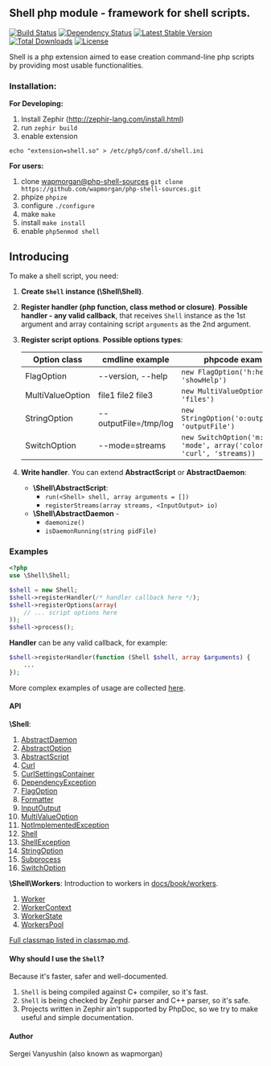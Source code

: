 Shell php module - framework for shell scripts.
---
[![Build Status](https://travis-ci.org/wapmorgan/php-shell.svg)](http://travis-ci.org/wapmorgan/php-shell)
[![Dependency Status](https://www.versioneye.com/package/wapmorgan:php-shell/badge.png)](https://www.versioneye.com/package/wapmorgan:php-shell)
[![Latest Stable Version](https://poser.pugx.org/wapmorgan/php-shell/v/stable.png)](https://packagist.org/packages/wapmorgan/php-shell)
[![Total Downloads](https://poser.pugx.org/wapmorgan/php-shell/downloads.png)](https://packagist.org/packages/wapmorgan/php-shell)
[![License](https://poser.pugx.org/wapmorgan/php-shell/license.svg)](https://packagist.org/packages/wapmorgan/php-shell)

Shell is a php extension aimed to ease creation command-line php scripts by providing most usable functionalities.

### Installation:

**For Developing:**

1. Install Zephir (http://zephir-lang.com/install.html)
2. run `zephir build`
3. enable extension
```
echo "extension=shell.so" > /etc/php5/conf.d/shell.ini
```

**For users:**

1. clone [wapmorgan@php-shell-sources](https://github.com/wapmorgan/php-shell-sources/)
`git clone https://github.com/wapmorgan/php-shell-sources.git`
2. phpize
	`phpize`
3. configure
	`./configure`
3. make
	`make`
4. install
	`make install`
5. enable
	`php5enmod shell`

## Introducing
To make a shell script, you need:

1. **Create `Shell` instance (\Shell\Shell)**.
2. **Register handler (php function, class method or closure)**. **Possible handler - any valid callback**, that receives `Shell` instance as the 1st argument and array containing script `arguments` as the 2nd argument.
3. **Register script options**. **Possible options types**:

	|   Option class   |    cmdline example    |                             phpcode example                             |
	|------------------|-----------------------|-------------------------------------------------------------------------|
	| FlagOption       | --version, --help     | `new FlagOption('h:help', 'showHelp')`                                  |
	| MultiValueOption | file1 file2 file3     | `new MultiValueOption(null, 'files')`                                   |
	| StringOption     | --outputFile=/tmp/log | `new StringOption('o:outputFile', 'outputFile')`                        |
	| SwitchOption     | --mode=streams        | `new SwitchOption('m:mode', 'mode', array('colors', 'curl', 'streams))` |

4. **Write handler**. You can extend **AbstractScript** or **AbstractDaemon**:

	* **\Shell\AbstractScript**:
		- `run(<Shell> shell, array arguments = [])`
		- `registerStreams(array streams, <InputOutput> io)`
	* **\Shell\AbstractDaemon** -
		- `daemonize()`
		- `isDaemonRunning(string pidFile)`

### Examples
```php
<?php
use \Shell\Shell;

$shell = new Shell;
$shell->registerHandler(/* handler callback here */);
$shell->registerOptions(array(
	// ... script options here
));
$shell->process();
```

**Handler** can be any valid callback, for example:
```php
$shell->registerHandler(function (Shell $shell, array $arguments) {
	...
});
```

More complex examples of usage are collected [here](https://github.com/wapmorgan/shell-scripts).

#### API
**\\Shell**:

1. [AbstractDaemon](docs/api/AbstractDaemon.md)
2. [AbstractOption](docs/api/AbstractOption.md)
3. [AbstractScript](docs/api/AbstractScript.md)
4. [Curl](docs/api/Curl.md)
5. [CurlSettingsContainer](docs/api/CurlSettingsContainer.md)
6. [DependencyException](docs/api/DependencyException.md)
7. [FlagOption](docs/api/FlagOption.md)
8. [Formatter](docs/api/Formatter.md)
8. [InputOutput](docs/api/InputOutput.md)
9. [MultiValueOption](docs/api/MultiValueOption.md)
10. [NotImplementedException](docs/api/NotImplementedException.md)
11. [Shell](docs/api/Shell.md)
12. [ShellException](docs/api/ShellException.md)
13. [StringOption](docs/api/StringOption.md)
14. [Subprocess](docs/api/Subprocess.md)
15. [SwitchOption](docs/api/SwitchOption.md)

**\\Shell\\Workers**:
Introduction to workers in [docs/book/workers](docs/book/workers.md).

1. [Worker](docs/api/Workers_Worker.md)
2. [WorkerContext](docs/api/Workers_WorkerContext.md)
3. [WorkerState](docs/api/Workers_WorkerState.md)
4. [WorkersPool](docs/api/Workers_WorkersPool.md)

[Full classmap listed in classmap.md](docs/api/classmap.md).

#### Why should I use the `Shell`?
Because it's faster, safer and well-documented.

1. `Shell` is being compiled against C+ compiler, so it's fast.
2. `Shell` is being checked by Zephir parser and C++ parser, so it's safe.
3. Projects written in Zephir ain't supported by PhpDoc, so we try to make useful and simple documentation.

#### Author
Sergei Vanyushin (also known as wapmorgan)
